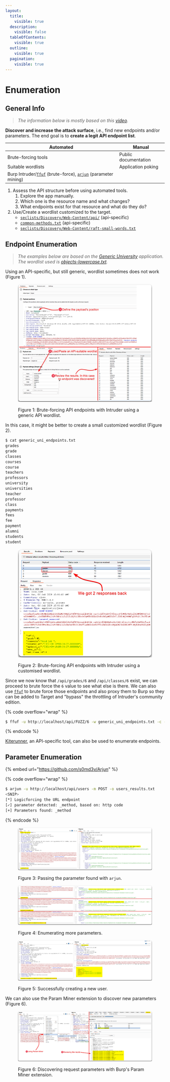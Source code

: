 ```yaml
---
layout:
  title:
    visible: true
  description:
    visible: false
  tableOfContents:
    visible: true
  outline:
    visible: true
  pagination:
    visible: true
---
```


# Enumeration

## General Info

> _The information below is mostly based on this_ [_video_](https://www.youtube.com/watch?v=fvcKwUS4PTE\&list=PLbyncTkpno5HqX1h2MnV6Qt4wvTb8Mpol\&index=3)_._

**Discover and increase the attack surface**, i.e., find new endpoints and/or parameters. The end goal is to **create a legit API endpoint list**.

| Automated                                                                                            | Manual               |
| ---------------------------------------------------------------------------------------------------- | -------------------- |
| Brute-forcing tools                                                                                  | Public documentation |
| Suitable wordlists                                                                                   | Application poking   |
| Burp Intruder/[`ffuf`](broken-reference) (brute-force), [`arjun`](tools/arjun.md) (parameter mining) |                      |

1. Assess the API structure before using automated tools.
   1. Explore the app manually.
   2. Which one is the resource name and what changes?
   3. What endpoints exist for that resource and what do they do?
2. Use/Create a wordlist customized to the target.
   * [`seclists/Discovery/Web-Content/api/`](https://github.com/danielmiessler/SecLists/tree/master/Discovery/Web-Content/api) (api-specific)
   * [`common-methods.txt`](https://raw.githubusercontent.com/fuzzdb-project/fuzzdb/master/discovery/common-methods/common-methods.txt) (api-specific)
   * [`seclists/Discovery/Web-Content/raft-small-words.txt`](https://raw.githubusercontent.com/danielmiessler/SecLists/master/Discovery/Web-Content/raft-small-words.txt)

## Endpoint Enumeration

> _The examples below are based on the_ [_Generic University_](https://github.com/InsiderPhD/Generic-University) _application. The wordlist used is_ [_objects-lowercase.txt_](https://raw.githubusercontent.com/danielmiessler/SecLists/master/Discovery/Web-Content/api/objects-lowercase.txt)_._

Using an API-specific, but still generic, wordlist sometimes does not work (Figure 1).

<figure><img src="../../.gitbook/assets/api_enum_intruder_1.png" alt=""><figcaption><p>Figure 1: Brute-forcing API endpoints with Intruder using a generic API wordlist.</p></figcaption></figure>

In this case, it might be better to create a small customized wordlist (Figure 2).

```bash
$ cat generic_uni_endpoints.txt
grades
grade
classes
courses
course
teachers
professors
university
universities
teacher
professor
class
payments
fees
fee
payment
alumni
students
student
```

<figure><img src="../../.gitbook/assets/api_enum_intruder_custom_wordlist.png" alt=""><figcaption><p>Figure 2: Brute-forcing API endpoints with Intruder using a customised wordlist.</p></figcaption></figure>

Since we now know that `/api/grades/6` and `/api/classes/6` exist, we can proceed to brute force the `6` value to see what else is there. We can also use [`ffuf`](broken-reference) to brute force those endpoints and also proxy them to Burp so they can be added to Target and "bypass" the throttling of Intruder's community edition.

{% code overflow="wrap" %}
```bash
$ ffuf -u http://localhost/api/FUZZ/6 -w generic_uni_endpoints.txt -c -ac -x http://127.0.0.1:8081
```
{% endcode %}

[Kiterunner](tools/kiterunner.md), an API-specific tool, can also be used to enumerate endpoints.

## Parameter Enumeration

{% embed url="https://github.com/s0md3v/Arjun" %}

{% code overflow="wrap" %}
```bash
$ arjun -u http://localhost/api/users -m POST -o users_results.txt
<SNIP>
[*] Logicforcing the URL endpoint
[✓] parameter detected: _method, based on: http code
[+] Parameters found: _method
```
{% endcode %}

<figure><img src="../../.gitbook/assets/api_enum_arjun_1.png" alt=""><figcaption><p>Figure 3: Passing the parameter found with <code>arjun</code>.</p></figcaption></figure>

<figure><img src="../../.gitbook/assets/api_enum_arjun_2.png" alt=""><figcaption><p>Figure 4: Enumerating more parameters.</p></figcaption></figure>

<figure><img src="../../.gitbook/assets/api_enum_arjun_3.png" alt=""><figcaption><p>Figure 5: Successfully creating a new user.</p></figcaption></figure>

We can also use the Param Miner extension to discover new parameters (Figure 6).

<figure><img src="../../.gitbook/assets/param_miner.png" alt=""><figcaption><p>Figure 6: Discovering request parameters with Burp's Param Miner extension.</p></figcaption></figure>

